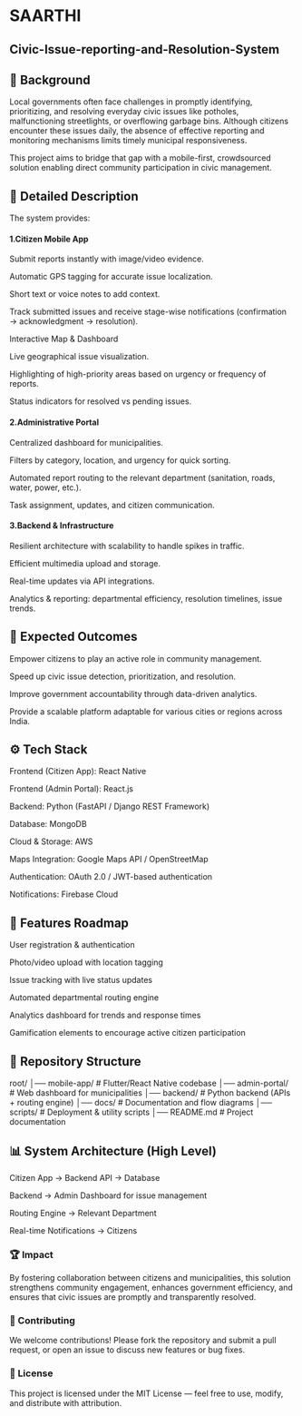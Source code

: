 # SAARTHI

## Civic-Issue-reporting-and-Resolution-System


## 📌 Background
Local governments often face challenges in promptly identifying, prioritizing, and resolving everyday civic issues like potholes, malfunctioning streetlights, or overflowing garbage bins. Although citizens encounter these issues daily, the absence of effective reporting and monitoring mechanisms limits timely municipal responsiveness.

This project aims to bridge that gap with a mobile-first, crowdsourced solution enabling direct community participation in civic management.


## 📝 Detailed Description
The system provides:

#### 1.Citizen Mobile App

Submit reports instantly with image/video evidence.

Automatic GPS tagging for accurate issue localization.

Short text or voice notes to add context.

Track submitted issues and receive stage-wise notifications (confirmation → acknowledgment → resolution).

Interactive Map & Dashboard

Live geographical issue visualization.

Highlighting of high-priority areas based on urgency or frequency of reports.

Status indicators for resolved vs pending issues.

#### 2.Administrative Portal

Centralized dashboard for municipalities.

Filters by category, location, and urgency for quick sorting.

Automated report routing to the relevant department (sanitation, roads, water, power, etc.).

Task assignment, updates, and citizen communication.

#### 3.Backend & Infrastructure

Resilient architecture with scalability to handle spikes in traffic.

Efficient multimedia upload and storage.

Real-time updates via API integrations.

Analytics & reporting: departmental efficiency, resolution timelines, issue trends.


## 🎯 Expected Outcomes
Empower citizens to play an active role in community management.

Speed up civic issue detection, prioritization, and resolution.

Improve government accountability through data-driven analytics.

Provide a scalable platform adaptable for various cities or regions across India.

## ⚙️ Tech Stack
Frontend (Citizen App): React Native

Frontend (Admin Portal): React.js

Backend: Python (FastAPI / Django REST Framework)

Database: MongoDB

Cloud & Storage: AWS 

Maps Integration: Google Maps API / OpenStreetMap

Authentication: OAuth 2.0 / JWT-based authentication

Notifications: Firebase Cloud 



## 🚀 Features Roadmap
 User registration & authentication

 Photo/video upload with location tagging

 Issue tracking with live status updates

 Automated departmental routing engine

 Analytics dashboard for trends and response times

 Gamification elements to encourage active citizen participation

 

## 📂 Repository Structure

root/
│── mobile-app/            # Flutter/React Native codebase
│── admin-portal/          # Web dashboard for municipalities
│── backend/               # Python backend (APIs + routing engine)
│── docs/                  # Documentation and flow diagrams
│── scripts/               # Deployment & utility scripts
│── README.md              # Project documentation



## 📊 System Architecture (High Level)
Citizen App → Backend API → Database

Backend → Admin Dashboard for issue management

Routing Engine → Relevant Department

Real-time Notifications → Citizens



### 🏆 Impact
By fostering collaboration between citizens and municipalities, this solution strengthens community engagement, enhances government efficiency, and ensures that civic issues are promptly and transparently resolved.


### 🤝 Contributing
We welcome contributions! Please fork the repository and submit a pull request, or open an issue to discuss new features or bug fixes.


### 📜 License
This project is licensed under the MIT License — feel free to use, modify, and distribute with attribution.
